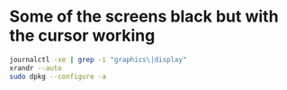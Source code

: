 # Some of the screens black but with the cursor working

```bash
journalctl -xe | grep -i "graphics\|display"
xrandr --auto
sudo dpkg --configure -a
```